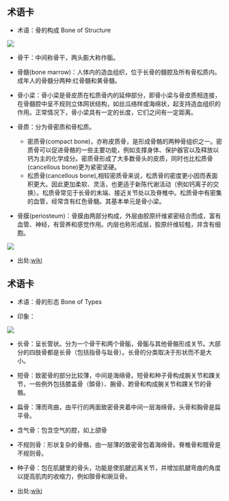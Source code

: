 

术语卡
- 
- 术语：骨的构成  Bone of Structure

![](http://a1.att.hudong.com/46/78/19300000229465134793788613107.jpg)

   - 骨干：中间称骨干，两头膨大称作骺。
     
   - 骨髓(bone marrow)：人体内的造血组织，位于长骨的髓腔及所有骨松质内。成年人的骨髓分两种:红骨髓和黄骨髓。
     
   - 骨小梁：骨小梁是骨皮质在松质骨内的延伸部分，即骨小梁与骨皮质相连接，在骨髓腔中呈不规则立体网状结构，如丝瓜络样或海绵状，起支持造血组织的作用。正常情况下，骨小梁具有一定的长度，它们之间有一定距离。
     
   - 骨质：分为骨密质和骨松质。
     - 密质骨(compact bone)，亦称皮质骨，是形成骨骼的两种骨组织之一。密质骨可以促进骨骼的一些主要功能，例如支撑身体、保护器官以及释放以钙为主的化学成分。密质骨形成了大多数骨头的皮质，同时也比松质骨(cancellous bone)更为紧密坚硬。
     - 松质骨(cancellous bone),相较密质骨来说，松质骨的密度更小因而表面积更大。因此更加柔软、灵活，也更适于新陈代谢活动（例如钙离子的交换）。松质骨常见于长骨的末端、接近关节处以及脊椎中。松质骨中有密集的血管，经常含有红色骨髓。其基本单元是骨小梁。
     
   - 骨膜(periosteum)：骨膜由两部分构成，外层由胶原纤维紧密结合而成，富有血管、神经，有营养和感觉作用。内层也称形成层，胶原纤维较粗，并含有细胞。
   
   ![](http://img.mp.itc.cn/upload/20170302/6bce0637b3f04308998c405281e7fc8e_th.jpg)
 
- 出处:[wiki](https://zh.wikipedia.org/wiki/%E9%AA%A8%E9%AA%BC)

术语卡
- 

- 术语：骨的形态 Bone of Types

- 印象：
 
 ![](https://upload.wikimedia.org/wikipedia/commons/thumb/7/77/Blausen_0229_ClassificationofBones.png/350px-Blausen_0229_ClassificationofBones.png)

- 长骨：呈长管状。分为一个骨干和两个骨骺，骨骺与其他骨骼形成关节。大部分的四肢骨都是长骨（包括指骨与趾骨）。长骨的分类取决于形状而不是大小。
     
- 短骨：致密骨的部分比较薄，中间是海绵骨。短骨和种子骨构成腕关节和踝关节，一些例外包括膝盖骨（髌骨）、腕骨、跗骨和构成腕关节和踝关节的骨骼。
     
- 扁骨：薄而弯曲，由平行的两面致密骨夹着中间一层海绵骨。头骨和胸骨是扁平骨。
     
- 含气骨：包含空气的腔，如上颌骨
     
- 不规则骨：形状复杂的骨骼，由一层薄的致密骨包着海绵骨。脊椎骨和髋骨是不规则骨。
     
- 种子骨：包在肌腱里的骨头，功能是使肌腱远离关节，并增加肌腱弯曲的角度以提高肌肉的收缩力，例如髌骨和豌豆骨。
     

 
- 出处:[wiki](https://zh.wikipedia.org/wiki/%E9%AA%A8%E9%AA%BC)
     


